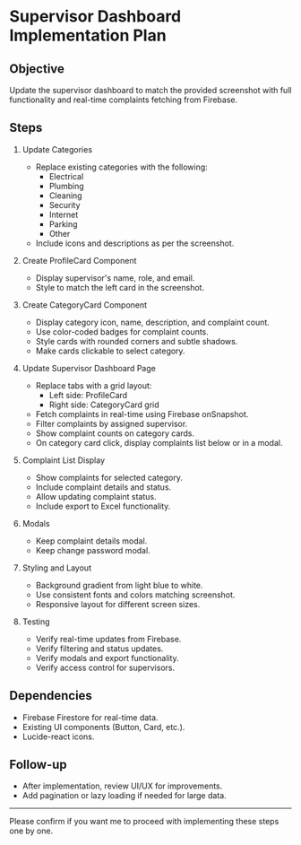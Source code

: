 # Supervisor Dashboard Implementation Plan

## Objective
Update the supervisor dashboard to match the provided screenshot with full functionality and real-time complaints fetching from Firebase.

## Steps

1. Update Categories
   - Replace existing categories with the following:
     - Electrical
     - Plumbing
     - Cleaning
     - Security
     - Internet
     - Parking
     - Other
   - Include icons and descriptions as per the screenshot.

2. Create ProfileCard Component
   - Display supervisor's name, role, and email.
   - Style to match the left card in the screenshot.

3. Create CategoryCard Component
   - Display category icon, name, description, and complaint count.
   - Use color-coded badges for complaint counts.
   - Style cards with rounded corners and subtle shadows.
   - Make cards clickable to select category.

4. Update Supervisor Dashboard Page
   - Replace tabs with a grid layout:
     - Left side: ProfileCard
     - Right side: CategoryCard grid
   - Fetch complaints in real-time using Firebase onSnapshot.
   - Filter complaints by assigned supervisor.
   - Show complaint counts on category cards.
   - On category card click, display complaints list below or in a modal.

5. Complaint List Display
   - Show complaints for selected category.
   - Include complaint details and status.
   - Allow updating complaint status.
   - Include export to Excel functionality.

6. Modals
   - Keep complaint details modal.
   - Keep change password modal.

7. Styling and Layout
   - Background gradient from light blue to white.
   - Use consistent fonts and colors matching screenshot.
   - Responsive layout for different screen sizes.

8. Testing
   - Verify real-time updates from Firebase.
   - Verify filtering and status updates.
   - Verify modals and export functionality.
   - Verify access control for supervisors.

## Dependencies
- Firebase Firestore for real-time data.
- Existing UI components (Button, Card, etc.).
- Lucide-react icons.

## Follow-up
- After implementation, review UI/UX for improvements.
- Add pagination or lazy loading if needed for large data.

---

Please confirm if you want me to proceed with implementing these steps one by one.
